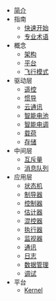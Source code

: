 - [简介](introduction)
- 指南
  - [快速开始](quickstart)
  - [专业术语](term)
- 概念
  - [架构](architecture)
  - [平台](platform)
  - [飞行模式](flightMode)
- 驱动层
  - [遥控](remoteControl)
  - [惯导](imu)
  - [云通讯](cloud)
  - [智能电池](smartBattery)
  - [智能电调](smartESC)
  - [载荷](payload)
  - [存储](storage)
- 中间层
  - [互斥量](mutex)
  - [消息队列](messageQueue)
- 应用层
  - [状态机](command)
  - [制导器](guidance)
  - [控制器](controller)
  - [估计器](estimator)
  - [混控器](mixer)
  - [执行器](actuator)
  - [监视器](monitor)
  - [通讯](communication)
  - [日志](logging)
  - [数据管理](dataman)
  - [调试](debugging)
- 平台
  - [Kernel](kernel)
